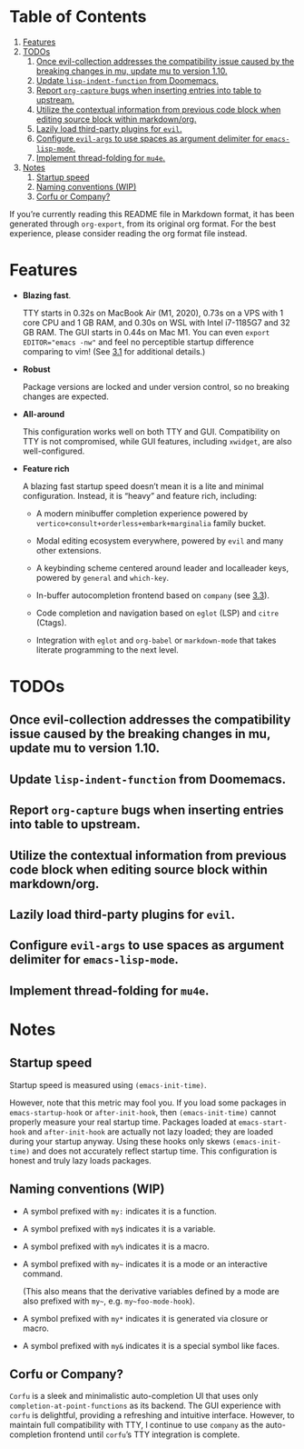 
# Table of Contents

1.  [Features](#orgd2392c0)
2.  [TODOs](#orgd71c085)
    1.  [Once evil-collection addresses the compatibility issue caused by the breaking changes in mu, update mu to version 1.10.](#org8bf6434)
    2.  [Update `lisp-indent-function` from Doomemacs.](#org959a2cc)
    3.  [Report `org-capture` bugs when inserting entries into table to upstream.](#org0407636)
    4.  [Utilize the contextual information from previous code block when editing source block within markdown/org.](#org2e54ab1)
    5.  [Lazily load third-party plugins for `evil`.](#org912e260)
    6.  [Configure `evil-args` to use spaces as argument delimiter for `emacs-lisp-mode`.](#org414216d)
    7.  [Implement thread-folding for `mu4e`.](#org115bf26)
3.  [Notes](#orgbb6bdc0)
    1.  [Startup speed](#orgf946e7d)
    2.  [Naming conventions (WIP)](#org44e62eb)
    3.  [Corfu or Company?](#orge36d42d)

If you&rsquo;re currently reading this README file in Markdown format, it
has been generated through `org-export`, from its original org
format. For the best experience, please consider reading the org
format file instead.


<a id="orgd2392c0"></a>

# Features

-   **Blazing fast**.
    
    TTY starts in 0.32s on MacBook Air (M1, 2020), 0.73s on a VPS with 1
    core CPU and 1 GB RAM, and 0.30s on WSL with Intel i7-1185G7 and 32
    GB RAM. The GUI starts in 0.44s on Mac M1. You can even `export
      EDITOR="emacs -nw"` and feel no perceptible startup difference
    comparing to vim! (See [3.1](#orgf946e7d) for additional details.)

-   **Robust**
    
    Package versions are locked and under version control, so no
    breaking changes are expected.

-   **All-around**
    
    This configuration works well on both TTY and GUI. Compatibility on
    TTY is not compromised, while GUI features, including `xwidget`, are
    also well-configured.

-   **Feature rich**
    
    A blazing fast startup speed doesn&rsquo;t mean it is a lite and minimal
    configuration.  Instead, it is &ldquo;heavy&rdquo; and feature rich, including:
    
    -   A modern minibuffer completion experience powered by `vertico+consult+orderless+embark+marginalia` family bucket.
    
    -   Modal editing ecosystem everywhere, powered by `evil` and many other extensions.
    
    -   A keybinding scheme centered around leader and localleader keys, powered by `general` and `which-key`.
    
    -   In-buffer autocompletion frontend based on `company` (see [3.3](#orge36d42d)).
    
    -   Code completion and navigation based on `eglot` (LSP) and `citre` (Ctags).
    
    -   Integration with `eglot` and `org-babel` or `markdown-mode` that takes literate programming to the next level.


<a id="orgd71c085"></a>

# TODOs


<a id="org8bf6434"></a>

## Once evil-collection addresses the compatibility issue caused by the breaking changes in mu, update mu to version 1.10.


<a id="org959a2cc"></a>

## Update `lisp-indent-function` from Doomemacs.


<a id="org0407636"></a>

## Report `org-capture` bugs when inserting entries into table to upstream.


<a id="org2e54ab1"></a>

## Utilize the contextual information from previous code block when editing source block within markdown/org.


<a id="org912e260"></a>

## Lazily load third-party plugins for `evil`.


<a id="org414216d"></a>

## Configure `evil-args` to use spaces as argument delimiter for `emacs-lisp-mode`.


<a id="org115bf26"></a>

## Implement thread-folding for `mu4e`.


<a id="orgbb6bdc0"></a>

# Notes


<a id="orgf946e7d"></a>

## Startup speed

Startup speed is measured using `(emacs-init-time)`.

However, note that this metric may fool you.  If you load some packages
in `emacs-startup-hook` or `after-init-hook`, then `(emacs-init-time)`
cannot properly measure your real startup time. Packages loaded at
`emacs-start-hook` and `after-init-hook` are actually not lazy loaded;
they are loaded during your startup anyway. Using these hooks only
skews `(emacs-init-time)` and does not accurately reflect startup
time. This configuration is honest and truly lazy loads packages.


<a id="org44e62eb"></a>

## Naming conventions (WIP)

-   A symbol prefixed with `my:` indicates it is a function.

-   A symbol prefixed with `my$` indicates it is a variable.

-   A symbol prefixed with `my%` indicates it is a macro.

-   A symbol prefixed with `my~` indicates it is a mode or an interactive command.
    
    (This also means that the derivative variables defined by a mode are
    also prefixed with `my~`, e.g. `my~foo-mode-hook`).

-   A symbol prefixed with `my*` indicates it is generated via closure or macro.

-   A symbol prefixed with `my&` indicates it is a special symbol like faces.


<a id="orge36d42d"></a>

## Corfu or Company?

`Corfu` is a sleek and minimalistic auto-completion UI that uses only
`completion-at-point-functions` as its backend. The GUI experience with
`corfu` is delightful, providing a refreshing and intuitive
interface. However, to maintain full compatibility with TTY, I
continue to use `company` as the auto-completion frontend until `corfu`&rsquo;s
TTY integration is complete.

